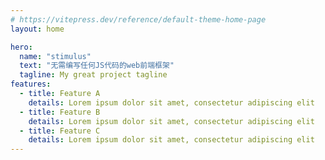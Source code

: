 ```yaml
---
# https://vitepress.dev/reference/default-theme-home-page
layout: home

hero:
  name: "stimulus"
  text: "无需编写任何JS代码的web前端框架"
  tagline: My great project tagline
features:
  - title: Feature A
    details: Lorem ipsum dolor sit amet, consectetur adipiscing elit
  - title: Feature B
    details: Lorem ipsum dolor sit amet, consectetur adipiscing elit
  - title: Feature C
    details: Lorem ipsum dolor sit amet, consectetur adipiscing elit
---
```

